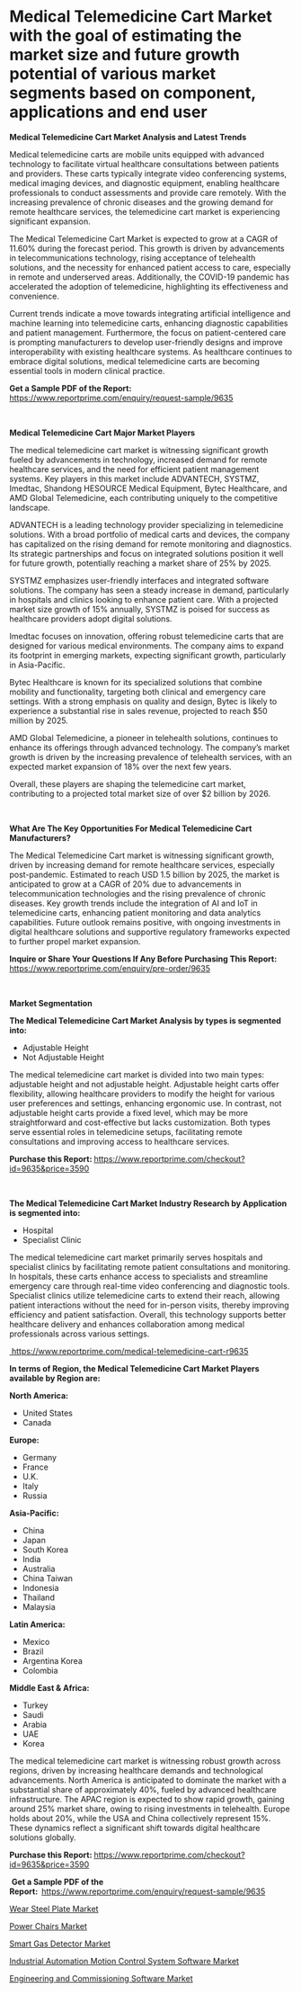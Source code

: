 <p><h1>Medical Telemedicine Cart Market with the goal of estimating the market size and future growth potential of various market segments based on component, applications and end user</h1></p><p><strong>Medical Telemedicine Cart Market Analysis and Latest Trends</strong></p>
<p><p>Medical telemedicine carts are mobile units equipped with advanced technology to facilitate virtual healthcare consultations between patients and providers. These carts typically integrate video conferencing systems, medical imaging devices, and diagnostic equipment, enabling healthcare professionals to conduct assessments and provide care remotely. With the increasing prevalence of chronic diseases and the growing demand for remote healthcare services, the telemedicine cart market is experiencing significant expansion.</p><p>The Medical Telemedicine Cart Market is expected to grow at a CAGR of 11.60% during the forecast period. This growth is driven by advancements in telecommunications technology, rising acceptance of telehealth solutions, and the necessity for enhanced patient access to care, especially in remote and underserved areas. Additionally, the COVID-19 pandemic has accelerated the adoption of telemedicine, highlighting its effectiveness and convenience.</p><p>Current trends indicate a move towards integrating artificial intelligence and machine learning into telemedicine carts, enhancing diagnostic capabilities and patient management. Furthermore, the focus on patient-centered care is prompting manufacturers to develop user-friendly designs and improve interoperability with existing healthcare systems. As healthcare continues to embrace digital solutions, medical telemedicine carts are becoming essential tools in modern clinical practice.</p></p>
<p><strong>Get a Sample PDF of the Report:&nbsp;</strong> <a href="https://www.reportprime.com/enquiry/request-sample/9635?utm_campaign=1833&utm_medium=2&utm_source=Github&utm_content=ia&utm_term=28112024&utm_id=medical-telemedicine-cart">https://www.reportprime.com/enquiry/request-sample/9635</a></p>
<p>&nbsp;</p>
<p><strong>Medical Telemedicine Cart Major Market Players</strong></p>
<p><p>The medical telemedicine cart market is witnessing significant growth fueled by advancements in technology, increased demand for remote healthcare services, and the need for efficient patient management systems. Key players in this market include ADVANTECH, SYSTMZ, Imedtac, Shandong HESOURCE Medical Equipment, Bytec Healthcare, and AMD Global Telemedicine, each contributing uniquely to the competitive landscape.</p><p>ADVANTECH is a leading technology provider specializing in telemedicine solutions. With a broad portfolio of medical carts and devices, the company has capitalized on the rising demand for remote monitoring and diagnostics. Its strategic partnerships and focus on integrated solutions position it well for future growth, potentially reaching a market share of 25% by 2025.</p><p>SYSTMZ emphasizes user-friendly interfaces and integrated software solutions. The company has seen a steady increase in demand, particularly in hospitals and clinics looking to enhance patient care. With a projected market size growth of 15% annually, SYSTMZ is poised for success as healthcare providers adopt digital solutions.</p><p>Imedtac focuses on innovation, offering robust telemedicine carts that are designed for various medical environments. The company aims to expand its footprint in emerging markets, expecting significant growth, particularly in Asia-Pacific.</p><p>Bytec Healthcare is known for its specialized solutions that combine mobility and functionality, targeting both clinical and emergency care settings. With a strong emphasis on quality and design, Bytec is likely to experience a substantial rise in sales revenue, projected to reach $50 million by 2025.</p><p>AMD Global Telemedicine, a pioneer in telehealth solutions, continues to enhance its offerings through advanced technology. The company’s market growth is driven by the increasing prevalence of telehealth services, with an expected market expansion of 18% over the next few years.</p><p>Overall, these players are shaping the telemedicine cart market, contributing to a projected total market size of over $2 billion by 2026.</p></p>
<p>&nbsp;</p>
<p><strong>What Are The Key Opportunities For Medical Telemedicine Cart Manufacturers?</strong></p>
<p><p>The Medical Telemedicine Cart market is witnessing significant growth, driven by increasing demand for remote healthcare services, especially post-pandemic. Estimated to reach USD 1.5 billion by 2025, the market is anticipated to grow at a CAGR of 20% due to advancements in telecommunication technologies and the rising prevalence of chronic diseases. Key growth trends include the integration of AI and IoT in telemedicine carts, enhancing patient monitoring and data analytics capabilities. Future outlook remains positive, with ongoing investments in digital healthcare solutions and supportive regulatory frameworks expected to further propel market expansion.</p></p>
<p><strong>Inquire or Share Your Questions If Any Before Purchasing This Report:</strong> <a href="https://www.reportprime.com/enquiry/pre-order/9635?utm_campaign=1833&utm_medium=2&utm_source=Github&utm_content=ia&utm_term=28112024&utm_id=medical-telemedicine-cart">https://www.reportprime.com/enquiry/pre-order/9635</a></p>
<p>&nbsp;</p>
<p><strong>Market Segmentation</strong></p>
<p><strong>The Medical Telemedicine Cart Market Analysis by types is segmented into:</strong></p>
<p><ul><li>Adjustable Height</li><li>Not Adjustable Height</li></ul></p>
<p><p>The medical telemedicine cart market is divided into two main types: adjustable height and not adjustable height. Adjustable height carts offer flexibility, allowing healthcare providers to modify the height for various user preferences and settings, enhancing ergonomic use. In contrast, not adjustable height carts provide a fixed level, which may be more straightforward and cost-effective but lacks customization. Both types serve essential roles in telemedicine setups, facilitating remote consultations and improving access to healthcare services.</p></p>
<p><strong>Purchase this Report:&nbsp;</strong><a href="https://www.reportprime.com/checkout?id=9635&price=3590&utm_campaign=1833&utm_medium=2&utm_source=Github&utm_content=ia&utm_term=28112024&utm_id=medical-telemedicine-cart">https://www.reportprime.com/checkout?id=9635&price=3590</a></p>
<p>&nbsp;</p>
<p><strong>The Medical Telemedicine Cart Market Industry Research by Application is segmented into:</strong></p>
<p><ul><li>Hospital</li><li>Specialist Clinic</li></ul></p>
<p><p>The medical telemedicine cart market primarily serves hospitals and specialist clinics by facilitating remote patient consultations and monitoring. In hospitals, these carts enhance access to specialists and streamline emergency care through real-time video conferencing and diagnostic tools. Specialist clinics utilize telemedicine carts to extend their reach, allowing patient interactions without the need for in-person visits, thereby improving efficiency and patient satisfaction. Overall, this technology supports better healthcare delivery and enhances collaboration among medical professionals across various settings.</p></p>
<p><a href="https://www.reportprime.com/medical-telemedicine-cart-r9635?utm_campaign=1833&utm_medium=2&utm_source=Github&utm_content=ia&utm_term=28112024&utm_id=medical-telemedicine-cart">&nbsp;https://www.reportprime.com/medical-telemedicine-cart-r9635</a></p>
<p><strong>In terms of Region, the Medical Telemedicine Cart Market Players available by Region are:</strong></p>
<p>
    <p> <strong> North America: </strong>
        <ul>
            <li>United States</li>
            <li>Canada</li>
        </ul>
        </p> 
    <p> <strong> Europe: </strong>
        <ul>
            <li>Germany</li>
            <li>France</li>
            <li>U.K.</li>
            <li>Italy</li>
            <li>Russia</li>
        </ul>
        </p> 
    <p> <strong> Asia-Pacific: </strong>
        <ul>
            <li>China</li>
            <li>Japan</li>
            <li>South Korea</li>
            <li>India</li>
            <li>Australia</li>
            <li>China Taiwan</li>
            <li>Indonesia</li>
            <li>Thailand</li>
            <li>Malaysia</li>
        </ul>
        </p> 
    <p> <strong> Latin America: </strong>
        <ul>
            <li>Mexico</li>
            <li>Brazil</li>
            <li>Argentina Korea</li>
            <li>Colombia</li>
        </ul>
        </p> 
    <p> <strong> Middle East & Africa: </strong>
        <ul>
            <li>Turkey</li>
            <li>Saudi</li>
            <li>Arabia</li>
            <li>UAE</li>
            <li>Korea</li>
        </ul>
    </p>
    </p>
<p><p>The medical telemedicine cart market is witnessing robust growth across regions, driven by increasing healthcare demands and technological advancements. North America is anticipated to dominate the market with a substantial share of approximately 40%, fueled by advanced healthcare infrastructure. The APAC region is expected to show rapid growth, gaining around 25% market share, owing to rising investments in telehealth. Europe holds about 20%, while the USA and China collectively represent 15%. These dynamics reflect a significant shift towards digital healthcare solutions globally.</p></p>
<p><strong>Purchase this Report: </strong><a href="https://www.reportprime.com/checkout?id=9635&price=3590&utm_campaign=1833&utm_medium=2&utm_source=Github&utm_content=ia&utm_term=28112024&utm_id=medical-telemedicine-cart">https://www.reportprime.com/checkout?id=9635&price=3590</a></p>
<p>&nbsp;<strong>Get a Sample PDF of the Report:&nbsp;&nbsp;</strong><a href="https://www.reportprime.com/enquiry/request-sample/9635?utm_campaign=1833&utm_medium=2&utm_source=Github&utm_content=ia&utm_term=28112024&utm_id=medical-telemedicine-cart">https://www.reportprime.com/enquiry/request-sample/9635</a></p>
<p><strong></strong></p>
<p><p><a href="https://www.linkedin.com/pulse/strategic-roadmap-success-global-wear-steel-plate-market-unske?utm_campaign=1833&utm_medium=2&utm_source=Github&utm_content=ia&utm_term=28112024&utm_id=medical-telemedicine-cart">Wear Steel Plate Market</a></p><p><a href="https://www.linkedin.com/pulse/finding-growth-prospectsaided-through-power-chairs-market-studys-jfllc?utm_campaign=1833&utm_medium=2&utm_source=Github&utm_content=ia&utm_term=28112024&utm_id=medical-telemedicine-cart">Power Chairs Market</a></p><p><a href="https://www.linkedin.com/pulse/global-smart-gas-detector-market-comprehensive-analysis-size-3j0pe?utm_campaign=1833&utm_medium=2&utm_source=Github&utm_content=ia&utm_term=28112024&utm_id=medical-telemedicine-cart">Smart Gas Detector Market</a></p><p><a href="https://issuu.com/reportprime-2/docs/industrial-automation-motion-contro_77b69e3b8087a9?utm_campaign=1833&utm_medium=2&utm_source=Github&utm_content=ia&utm_term=28112024&utm_id=medical-telemedicine-cart">Industrial Automation Motion Control System Software Market</a></p><p><a href="https://issuu.com/reportprime-2/docs/engineering-and-commissioning-softw_0a2c73e2abaa57?utm_campaign=1833&utm_medium=2&utm_source=Github&utm_content=ia&utm_term=28112024&utm_id=medical-telemedicine-cart">Engineering and Commissioning Software Market</a></p></p>